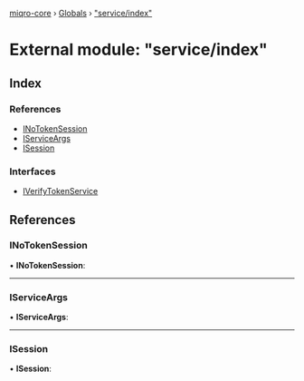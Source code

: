 [miqro-core](../README.md) › [Globals](../globals.md) › ["service/index"](_service_index_.md)

# External module: "service/index"

## Index

### References

* [INoTokenSession](_service_index_.md#inotokensession)
* [IServiceArgs](_service_index_.md#iserviceargs)
* [ISession](_service_index_.md#isession)

### Interfaces

* [IVerifyTokenService](../interfaces/_service_index_.iverifytokenservice.md)

## References

###  INoTokenSession

• **INoTokenSession**:

___

###  IServiceArgs

• **IServiceArgs**:

___

###  ISession

• **ISession**:
